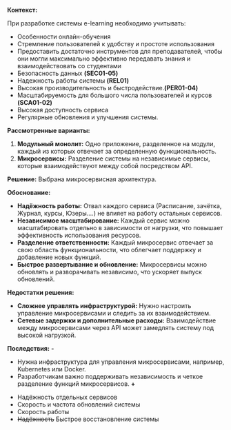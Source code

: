 **Контекст:** 

При разработке системы e-learning необходимо учитывать:
 * Особенности онлайн-обучения 
 * Стремление пользователей к удобству и простоте использования 
 * Предоставить достаточно инструментов для преподавателей, чтобы они могли максимально эффективно передавать знания и взаимодействовать со студентами 
 * Безопасность данных **(SEC01-05)**
 * Надежность работы системы **(REL01)**
 * Высокая производительность и быстродействие.**(PER01-04)**
 * Масштабируемость для большого числа пользователей и курсов **(SCA01-02)**
 * Высокая доступность сервиса
 * Регулярные обновления и улучшения системы.

**Рассмотренные варианты:**

1. **Модульный монолит:** Одно приложение, разделенное на модули, каждый из которых отвечает за определенную функциональность.
2. **Микросервисы:** Разделение системы на независимые сервисы, которые взаимодействуют между собой посредством API.

**Решение:** Выбрана микросервисная архитектура.

**Обоснование:**

- **Надёжность работы:** Отвал каждого сервиса (Расписание, зачётка, Журнал, курсы, Юзеры....) не влияет на работу остальных сервисов.
- **Независимое масштабирование:** Каждый сервис можно масштабировать отдельно в зависимости от нагрузки, что повышает эффективность использования ресурсов.
- **Разделение ответственности:** Каждый микросервис отвечает за свою область функциональности, что облегчает поддержку и добавление новых функций.
- **Быстрое развертывание и обновление:** Микросервисы можно обновлять и разворачивать независимо, что ускоряет выпуск обновлений.

**Недостатки решения:**
- **Сложнее управлять инфраструктурой:** Нужно настроить управление микросервисами и следить за их взаимодействием.
- **Сетевые задержки и дополнительные расходы:** Взаимодействие между микросервисами через API может замедлять систему под высокой нагрузкой.

**Последствия:**
**-**
- Нужна инфраструктура для управления микросервисами, например, Kubernetes или Docker.
- Разработчикам важно поддерживать независимость и четкое разделение функций микросервисов.
**+**
* Надёжность отдельных сервисов
* Скорость и частота обновлений системы
* Скорость работы
* ~~Надёжность~~  Быстрое восстановление системы